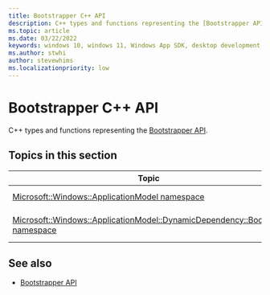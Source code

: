 ```yaml
---
title: Bootstrapper C++ API
description: C++ types and functions representing the [Bootstrapper API](/windows/windows-app-sdk/api/win32/_bootstrap/).
ms.topic: article
ms.date: 03/22/2022
keywords: windows 10, windows 11, Windows App SDK, desktop development, app sdk, bootstrapper, bootstrapper api
ms.author: stwhi
author: stevewhims
ms.localizationpriority: low
---
```


# Bootstrapper C++ API

C++ types and functions representing the [Bootstrapper API](/windows/windows-app-sdk/api/win32/_bootstrap/).

## Topics in this section

| Topic | Description |
| - | - |
| [Microsoft::Windows::ApplicationModel namespace](microsoft.windows.applicationmodel/microsoft.windows.applicationmodel.md) | Types and functions from the Bootstrapper C++ API that are in the **Microsoft::Windows::ApplicationModel** namespace. |
| [Microsoft::Windows::ApplicationModel::DynamicDependency::Bootstrap namespace](microsoft.windows.applicationmodel.dynamicdependency.bootstrap/microsoft.windows.applicationmodel.dynamicdependency.bootstrap.md) | Types and functions from the Bootstrapper C++ API that are in the **Microsoft::Windows::ApplicationModel::DynamicDependency::Bootstrap** namespace. |

## See also

* [Bootstrapper API](/windows/windows-app-sdk/api/win32/_bootstrap/)
